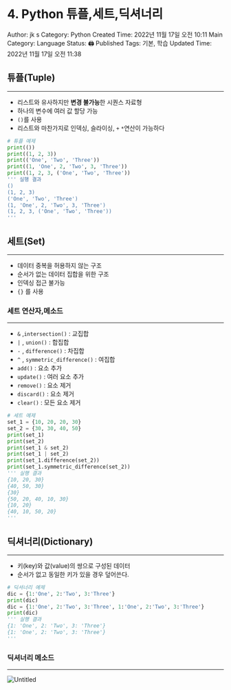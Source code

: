 # 4. Python 튜플,세트,딕셔너리

Author: jk s
Category: Python
Created Time: 2022년 11월 17일 오전 10:11
Main Category: Language
Status: 🖨 Published
Tags: 기본, 학습
Updated Time: 2022년 11월 17일 오전 11:38

## 튜플(Tuple)

---

- 리스트와 유사하지만 **변경 불가능**한 시퀀스 자료형
- 하나의 변수에 여러 값 할당 가능
- `()`를 사용
- 리스트와 마찬가지로 인덱싱, 슬라이싱, `+` `*`연산이 가능하다

```python
# 튜플 예제
print(())
print((1, 2, 3))
print(('One', 'Two', 'Three'))
print((1, 'One', 2, 'Two', 3, 'Three'))
print((1, 2, 3, ('One', 'Two', 'Three'))
''' 실행 결과
()
(1, 2, 3)
('One', 'Two', 'Three')
(1, 'One', 2, 'Two', 3, 'Three')
(1, 2, 3, ('One', 'Two', 'Three'))
'''
```

## 세트(Set)

---

- 데이터 중복을 허용하지 않는 구조
- 순서가 없는 데이터 집합을 위한 구조
- 인덱싱 접근 불가능
- `{}` 를 사용

### 세트 연산자,메소드

---

- `&` ,`intersection()` : 교집합
- `|` , `union()` : 합집합
- `-` , `difference()` : 차집합
- `^` , `symmetric_difference()` : 여집합
- `add()` : 요소 추가
- `update()` : 여러 요소 추가
- `remove()` : 요소 제거
- `discard()` : 요소 제거
- `clear()` : 모든 요소 제거

```python
# 세트 예제
set_1 = {10, 20, 20, 30}
set_2 = {30, 30, 40, 50}
print(set_1)
print(set_2)
print(set_1 & set_2)
print(set_1 | set_2)
print(set_1.difference(set_2))
print(set_1.symmetric_difference(set_2))
''' 실행 결과
{10, 20, 30}
{40, 50, 30}
{30}
{50, 20, 40, 10, 30}
{10, 20}
{40, 10, 50, 20}
'''
```

## 딕셔너리(Dictionary)

---

- 키(key)와 값(value)의 쌍으로 구성된 데이터
- 순서가 없고 동일한 키가 있을 경우 덮어쓴다.

```python
# 딕셔너리 예제
dic = {1:'One', 2:'Two', 3:'Three'}
print(dic)
dic = {1:'One', 2:'Two', 3:'Three', 1:'One', 2:'Two', 3:'Three'}
print(dic)
''' 실행 결과
{1: 'One', 2: 'Two', 3: 'Three'}
{1: 'One', 2: 'Two', 3: 'Three'}
'''
```

### 딕셔너리 메소드

---

![Untitled](4%20Python%20%E1%84%90%E1%85%B2%E1%84%91%E1%85%B3%E1%86%AF,%E1%84%89%E1%85%A6%E1%84%90%E1%85%B3,%E1%84%83%E1%85%B5%E1%86%A8%E1%84%89%E1%85%A7%E1%84%82%E1%85%A5%E1%84%85%E1%85%B5%20549e266c9438496aa03b1055413adfda/Untitled.png)